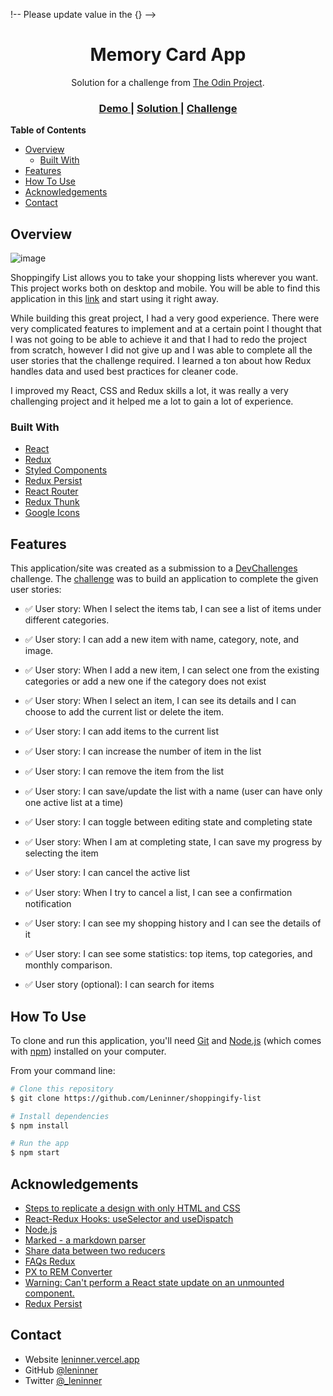 !-- Please update value in the {} -->

<h1 align="center">Memory Card App</h1>

<div align="center">
   Solution for a challenge from  <a href="https://www.theodinproject.com">The Odin Project</a>.
</div>

<div align="center">
  <h3>
    <a href="https://shoppingify-project.vercel.app/">
      Demo
    </a>
    <span> | </span>
    <a href="https://github.com/Leninner/shoppingify-list">
      Solution
    </a>
    <span> | </span>
    <a href="https://www.theodinproject.com/lessons/javascript-memory-card">
      Challenge
    </a>
  </h3>
</div>

<!-- TABLE OF CONTENTS -->

**Table of Contents**

- [Overview](#overview)
  - [Built With](#built-with)
- [Features](#features)
- [How To Use](#how-to-use)
- [Acknowledgements](#acknowledgements)
- [Contact](#contact)

<!-- OVERVIEW -->

## Overview

![image](https://user-images.githubusercontent.com/67031243/161881742-6786aad4-a412-46ea-ab28-872c1129f5e5.png)

Shoppingify List allows you to take your shopping lists wherever you want. This project works both on desktop and mobile.
You will be able to find this application in this [link](https://shoppingify-project.vercel.app/) and start using it right away.

While building this great project, I had a very good experience. There were very complicated features to implement and at a certain point I thought that I was not going to be able to achieve it and that I had to redo the project from scratch, however I did not give up and I was able to complete all the user stories that the challenge required.
I learned a ton about how Redux handles data and used best practices for cleaner code.

I improved my React, CSS and Redux skills a lot, it was really a very challenging project and it helped me a lot to gain a lot of experience.

### Built With

<!-- This section should list any major frameworks that you built your project using. Here are a few examples.-->

- [React](https://reactjs.org/)
- [Redux](https://redux.js.org/)
- [Styled Components](https://styled-components.com/)
- [Redux Persist](https://redux-persist.js.org/)
- [React Router](https://reactrouter.com/)
- [Redux Thunk](https://redux-thunk.js.org/)
- [Google Icons](https://material.io/resources/icons/)

## Features

<!-- List the features of your application or follow the template. Don't share the figma file here :) -->

This application/site was created as a submission to a [DevChallenges](https://devchallenges.io/challenges) challenge. The [challenge](https://devchallenges.io/challenges/mGd5VpbO4JnzU6I9l96x) was to build an application to complete the given user stories:

- ✅ User story: When I select the items tab, I can see a list of items under different categories.

- ✅ User story: I can add a new item with name, category, note, and image.

- ✅ User story: When I add a new item, I can select one from the existing categories or add a new one if the category does not exist

- ✅ User story: When I select an item, I can see its details and I can choose to add the current list or delete the item.

- ✅ User story: I can add items to the current list

- ✅ User story: I can increase the number of item in the list

- ✅ User story: I can remove the item from the list

- ✅ User story: I can save/update the list with a name (user can have only one active list at a time)

- ✅ User story: I can toggle between editing state and completing state

- ✅ User story: When I am at completing state, I can save my progress by selecting the item

- ✅ User story: I can cancel the active list

- ✅ User story: When I try to cancel a list, I can see a confirmation notification

- ✅ User story: I can see my shopping history and I can see the details of it

- ✅ User story: I can see some statistics: top items, top categories, and monthly comparison.

- ✅ User story (optional): I can search for items

## How To Use

<!-- Example: -->

To clone and run this application, you'll need [Git](https://git-scm.com) and [Node.js](https://nodejs.org/en/download/) (which comes with [npm](http://npmjs.com)) installed on your computer.

From your command line:

```bash
# Clone this repository
$ git clone https://github.com/Leninner/shoppingify-list

# Install dependencies
$ npm install

# Run the app
$ npm start
```

## Acknowledgements

<!-- This section should list any articles or add-ons/plugins that helps you to complete the project. This is optional but it will help you in the future. For example -->

- [Steps to replicate a design with only HTML and CSS](https://devchallenges-blogs.web.app/how-to-replicate-design/)
- [React-Redux Hooks: useSelector and useDispatch](https://levelup.gitconnected.com/react-redux-hooks-useselector-and-usedispatch-f7d8c7f75cdd)
- [Node.js](https://nodejs.org/)
- [Marked - a markdown parser](https://github.com/chjj/marked)
- [Share data between two reducers](https://qastack.mx/programming/39257740/how-to-access-state-inside-redux-reducer)
- [FAQs Redux](https://redux.js.org/faq/reducers/#how-do-i-share-state-between-two-reducers-do-i-have-to-use-combinereducers)
- [PX to REM Converter](https://nekocalc.com/es/px-a-rem-conversor)
- [Warning: Can't perform a React state update on an unmounted component.](https://stackoverflow.com/questions/53949393/cant-perform-a-react-state-update-on-an-unmounted-component)
- [Redux Persist](https://www.npmjs.com/package/redux-persist#basic-usage)

## Contact

- Website [leninner.vercel.app](https://leninner.vercel.app)
- GitHub [@leninner](https://github.com/leninner)
- Twitter [@\_leninner](https://twitter.com/_leninner)

